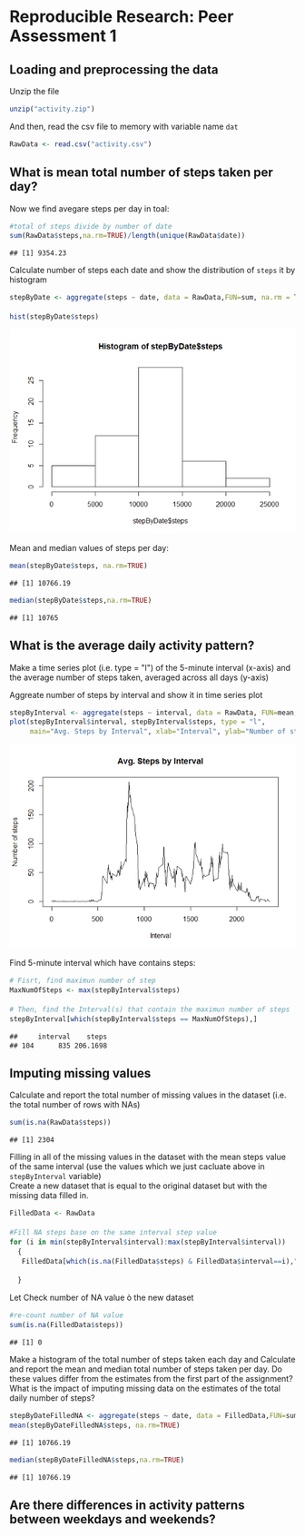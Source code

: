 # Reproducible Research: Peer Assessment 1


## Loading and preprocessing the data
Unzip the file


```r
unzip("activity.zip")
```

And then, read the csv file to memory with variable name `dat`

```r
RawData <- read.csv("activity.csv")
```

## What is mean total number of steps taken per day?

Now we find avegare steps per day in toal:

```r
#total of steps divide by number of date
sum(RawData$steps,na.rm=TRUE)/length(unique(RawData$date))
```

```
## [1] 9354.23
```


Calculate number of steps each date and show the distribution of `steps` it by histogram


```r
stepByDate <- aggregate(steps ~ date, data = RawData,FUN=sum, na.rm = TRUE)

hist(stepByDate$steps)
```

![](PA1_template_files/figure-html/unnamed-chunk-2-1.png) 

Mean and median values of steps per day:


```r
mean(stepByDate$steps, na.rm=TRUE)
```

```
## [1] 10766.19
```

```r
median(stepByDate$steps,na.rm=TRUE)
```

```
## [1] 10765
```


## What is the average daily activity pattern?


Make a time series plot (i.e. type = "l") of the 5-minute interval (x-axis) and the average number of steps taken, averaged across all days (y-axis)

Aggreate number of steps by interval and show it in time series plot


```r
stepByInterval <- aggregate(steps ~ interval, data = RawData, FUN=mean, na.rm = TRUE)
plot(stepByInterval$interval, stepByInterval$steps, type = "l", 
     main="Avg. Steps by Interval", xlab="Interval", ylab="Number of steps")
```

![](PA1_template_files/figure-html/stepByInterval-1.png) 

Find 5-minute interval which have contains steps:

```r
# Fisrt, find maximun number of step
MaxNumOfSteps <- max(stepByInterval$steps)

# Then, find the Interval(s) that contain the maximun number of steps
stepByInterval[which(stepByInterval$steps == MaxNumOfSteps),]
```

```
##     interval    steps
## 104      835 206.1698
```


## Imputing missing values

Calculate and report the total number of missing values in the dataset (i.e. the total number of rows with NAs)

```r
sum(is.na(RawData$steps))
```

```
## [1] 2304
```

Filling in all of the missing values in the dataset with the mean steps value of the same interval (use the values which we just cacluate above in `stepByInterval` variable)  
Create a new dataset that is equal to the original dataset but with the missing data filled in.


```r
FilledData <- RawData

#Fill NA steps base on the same interval step value
for (i in min(stepByInterval$interval):max(stepByInterval$interval))
  {
   FilledData[which(is.na(FilledData$steps) & FilledData$interval==i),"steps"] <- max(stepByInterval[which(stepByInterval$interval==i),"steps"])
      
  }
```

Let Check number of NA value ò the new dataset

```r
#re-count number of NA value
sum(is.na(FilledData$steps))
```

```
## [1] 0
```

Make a histogram of the total number of steps taken each day and Calculate and report the mean and median total number of steps taken per day. Do these values differ from the estimates from the first part of the assignment? What is the impact of imputing missing data on the estimates of the total daily number of steps?


```r
stepByDateFilledNA <- aggregate(steps ~ date, data = FilledData,FUN=sum, na.rm = TRUE)
mean(stepByDateFilledNA$steps, na.rm=TRUE)
```

```
## [1] 10766.19
```

```r
median(stepByDateFilledNA$steps,na.rm=TRUE)
```

```
## [1] 10766.19
```

## Are there differences in activity patterns between weekdays and weekends?

